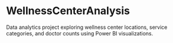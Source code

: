 # WellnessCenterAnalysis
Data analytics project exploring wellness center locations, service categories, and doctor counts using Power BI visualizations.
